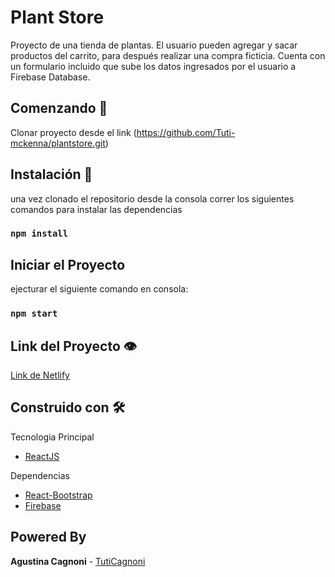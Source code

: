 # Plant Store

Proyecto de una tienda de plantas.
El usuario pueden agregar y sacar productos del carrito, para después realizar una compra ficticia. Cuenta con un formulario incluido que sube los datos ingresados por el usuario a Firebase Database.

## Comenzando 🚀

Clonar proyecto desde el link (https://github.com/Tuti-mckenna/plantstore.git)

## Instalación 🔧

una vez clonado el repositorio desde la consola correr los siguientes comandos para instalar las dependencias

### `npm install`

## Iniciar el Proyecto

ejecturar el siguiente comando en consola:

### `npm start`

## Link del Proyecto :eye:

[Link de Netlify](https://relaxed-meninsky-299447.netlify.app/)

## Construido con 🛠️

Tecnologia Principal

- [ReactJS](https://es.reactjs.org/)

Dependencias

- [React-Bootstrap](https://react-bootstrap.github.io/)
- [Firebase](https://firebase.google.com/)

## Powered By

**Agustina Cagnoni** - [TutiCagnoni](https://github.com/Tuti-mckenna)

